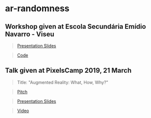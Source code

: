# ar-randomness

## Workshop given at Escola Secundária Emídio Navarro - Viseu

> [Presentation Slides](https://docs.google.com/presentation/d/1MoRm92D5fuWr_vY4jTV5m43KAS6cVYpKC8nMapbDC-Y/edit?usp=sharing)

> [Code](https://github.com/aclima93/ar-randomness/tree/master/Workshop_Viseu_02_05_2019)

## Talk given at PixelsCamp 2019, 21 March

> Title: "Augmented Reality: What, How, Why?"

> [Pitch](https://github.com/PixelsCamp/talks/blob/master/2019/augmented-reality-what-how-and-why_antonio-lima.md)

> [Presentation Slides](https://docs.google.com/presentation/d/1PIMc7CR29O1ceNIAt6JpxcUT5WuhqjhUqE-jBExXXp8/edit?usp=sharing)

> [Video](https://youtu.be/hBTMpI7cWD4)